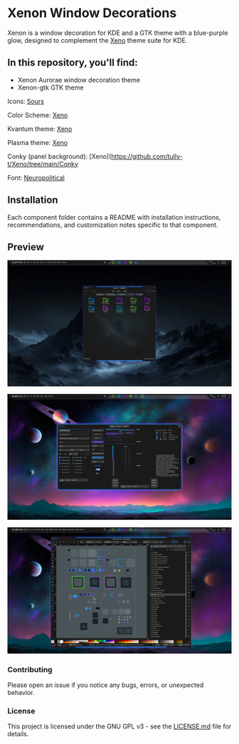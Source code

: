 # Xenon Window Decorations

Xenon is a window decoration for KDE and a GTK theme with a blue-purple glow, designed to complement the [Xeno](https://github.com/tully-t/Xeno/tree/main) theme suite for KDE.

## In this repository, you'll find:

- Xenon Aurorae window decoration theme
- Xenon-gtk GTK theme

Icons: [Sours](https://github.com/tully-t/Sours)

Color Scheme: [Xeno](https://github.com/tully-t/Xeno/tree/main/color-schemes)

Kvantum theme: [Xeno](https://github.com/tully-t/Xeno/tree/main/Kvantum)

Plasma theme: [Xeno](https://github.com/tully-t/Xeno/tree/main/Plasma)

Conky (panel background): [Xeno](https://github.com/tully-t/Xeno/tree/main/Conky

Font: [Neuropolitical](https://www.dafont.com/neuropolitical.font)

## Installation

Each component folder contains a README with installation instructions, recommendations, and customization notes specific to that component.

## Preview

![screenshot of Xenon Aurorae window decoration](preview/screenshot-aurorae-01.png)

![screenshot of Xenon-gtk GTK theme](preview/screenshot-gtk-1.png)

![screenshot of Xenon Aurorae and Xenon-gtk together theme Inkscape](preview/screenshot-inkscape-1.png)

### Contributing

Please open an issue if you notice any bugs, errors, or unexpected behavior.

### License

This project is licensed under the GNU GPL v3 - see the [LICENSE.md](LICENSE.md) file for details.
